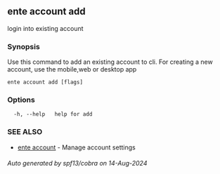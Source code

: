 ## ente account add

login into existing account

### Synopsis

Use this command to add an existing account to cli. For creating a new account, use the mobile,web or desktop app

```
ente account add [flags]
```

### Options

```
  -h, --help   help for add
```

### SEE ALSO

* [ente account](ente_account.md)	 - Manage account settings

###### Auto generated by spf13/cobra on 14-Aug-2024
